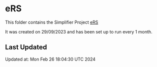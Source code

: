 # eRS
This folder contains the Simplifier Project [eRS](https://simplifier.net/ers)

It was created on 29/09/2023 and has been set up to run every 1 month.

## Last Updated

Updated at: Mon Feb 26 18:04:30 UTC 2024
